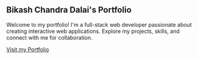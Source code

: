 ## Bikash Chandra Dalai's Portfolio

Welcome to my portfolio! I'm a full-stack web developer passionate about creating interactive web applications. Explore my projects, skills, and connect with me for collaboration.

[Visit my Portfolio](https://bikashdalaiportfolio.netlify.app/)
